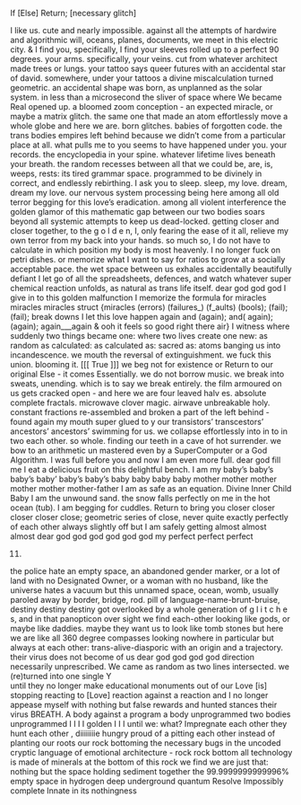 ﻿If [Else] Return;      [necessary glitch]


I like us. cute and nearly impossible. against all the attempts of hardwire and algorithmic will, oceans, planes, documents, we meet in this electric city. & I find you, specifically, I find your sleeves rolled up to a perfect 90 degrees. your arms. specifically, your veins. cut from whatever architect made trees or lungs. your tattoo says queer futures with an accidental star of david. somewhere, under your tattoos a divine miscalculation turned geometric. an accidental shape was born, as unplanned as the solar system. in less than a microsecond the sliver of space where We became Real opened       up. a bloomed zoom conception - an expected miracle, or maybe a matrix glitch. the same one that made an atom effortlessly move a whole globe and here we are. born                     glitches. babies of forgotten code. the trans bodies        empires left behind because we didn’t come from a particular place at all. what pulls me to you seems to have happened under you. your records. the encyclopedia in your spine. whatever lifetime lives beneath your breath.        the random recesses between all that we could be, are, is, weeps, rests:     its tired grammar      space. programmed to be divinely in   correct, and endlessly rebirthing. I ask you to sleep. sleep, my love. dream, dream my love. our nervous system processing being here among all old terror begging for this love’s eradication. among all violent interference the golden glamor of this mathematic      gap between our two bodies soars beyond all systemic attempts to keep us dead-locked. getting closer and closer together, to the g o l d e n, I, only fearing the       ease of it all, relieve my own terror         from my back into your hands. so much so, I do not have to calculate in which position my body is most heavenly. I no longer      fuck on petri dishes. or memorize what I want to say for ratios to      grow at a socially acceptable pace.  the wet space between us exhales   accidentally   beautifully  defiant        I let go of all the spreadsheets, defences, and watch whatever super chemical reaction unfolds, as natural as trans life itself.      dear god god god  I give in to this golden malfunction    I memorize the formula for miracles miracles miracles struct {miracles   (errors) (failures_) (f_aults) (bools); (fail); (fail);   break    downs   I let this love happen again and (again); and( again);  (again); again___again & ooh it feels so good right there    air}   I witness where suddenly two things became one: where two lives create one new: as random as calculated: as calculated as:      sacred as: atoms banging     us into incandescence.    we mouth    the reversal of extinguishment. we fuck this union. blooming it. [[[  True ]]]  we beg not for existence or Return to our original Else -  it comes Essentially. we do not borrow music. we break      into         sweats,      unending.     which is to say we break            entirely.         the film armoured on us gets cracked open - and here we are   four leaved      halv  es. absolute complete fractals. microwave clover magic. airwave unbreakable   holy. constant fractions re-assembled and broken a part      of the left behind - found again   my mouth  super glued to y our  transistors’ transcestors’ ancestors’ ancestors’  swimming for us. we collapse effortlessly into in to in two each       other. so      whole. finding our teeth in a cave of hot surrender. we bow to an arithmetic un   mastered even by a SuperComputer or a God      Algorithm. I was full before you and now I am even more full.     dear god    fill  me    I eat a delicious fruit on this delightful bench.  I am my baby’s baby’s baby’s baby’ baby’s baby’s baby baby baby baby mother mother mother mother mother mother-father I am as safe as an equation. Divine Inner Child Baby  I am the unwound sand.  the snow falls perfectly on me in the hot ocean (tub). I am begging for cuddles. Return to bring you closer closer closer closer close; geometric series of close, never quite exactly perfectly of each other    always   slightly off      but I am safely getting almost almost almost                          dear god god god god god        god           my perfect            perfect perfect 


11.


the police hate an empty space, an abandoned gender marker, or a lot of land with no Designated Owner, or a woman with no husband, like the universe hates a vacuum        but this unnamed space, ocean, womb, usually paroled away by border, bridge, rod. pill of language-name-brunt-bruise,     destiny destiny destiny  got overlooked by a whole generation of g l i t c h e s, and in that panopticon      over
                        sight we find each-other looking like gods, or maybe like daddies.                                                                  maybe they want                       us to                                             look like tomb stones but here                                                 we are like all 360 degree compasses looking                              nowhere in particular but always at each                                           other:                       trans-alive-diasporic                                    with an origin and a trajectory.                       their virus             does not become of us  dear god                         god god god                    direction necessarily        unprescribed.                                We came as random as two                                                lines 
                                           intersected.
                           we (re)turned into one single Y  
until they no longer make educational monuments out of our Love [is] stopping reacting to [Love] reaction against a reaction and I no longer appease myself with nothing but false rewards and hunted stances        their virus       BREATH.        A body against a program a body unprogrammed two bodies unprogrammed     I   I I I golden I I I until we: what? Impregnate each other they  hunt each other     , diiiiiiiie hungry  proud of a pitting each other instead of planting our roots our rock bottoming    the necessary bugs   in the uncoded cryptic language of emotional architecture        - rock 
rock bottom
all technology is made of minerals
at the bottom of this rock
we find 
we are just that: nothing but the space holding sediment together
 the 99.9999999999996% empty space in hydrogen
deep underground
     quantum 
        Resolve
Impossibly complete
Innate in its nothingness